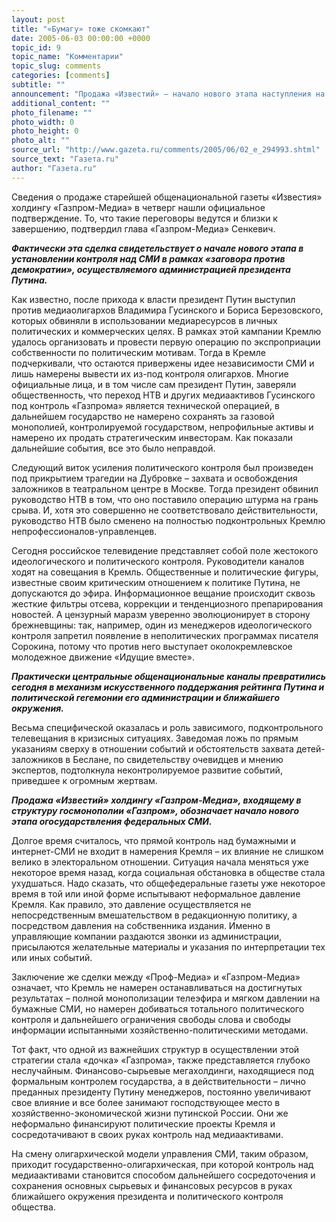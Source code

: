 ```yaml
---
layout: post
title: "«Бумагу» тоже скомкают"
date: 2005-06-03 00:00:00 +0000
topic_id: 9
topic_name: "Комментарии"
topic_slug: comments
categories: [comments]
subtitle: ""
announcement: "Продажа «Известий» – начало нового этапа наступления на СМИ и окончательного оформления режима кремлевской госолигархии."
additional_content: ""
photo_filename: ""
photo_width: 0
photo_height: 0
photo_alt: ""
source_url: "http://www.gazeta.ru/comments/2005/06/02_e_294993.shtml"
source_text: "Газета.ru"
author: "Газета.ru"
---
```

Сведения о продаже старейшей общенациональной газеты «Известия» холдингу «Газпром-Медиа» в четверг нашли официальное подтверждение. То, что такие переговоры ведутся и близки к завершению, подтвердил глава «Газпром-Медиа» Сенкевич.

<strong><em>Фактически эта сделка свидетельствует о начале нового этапа в установлении контроля над СМИ в рамках «заговора против демократии», осуществляемого администрацией президента Путина.</em></strong>

Как известно, после прихода к власти президент Путин выступил против медиаолигархов Владимира Гусинского и Бориса Березовского, которых обвиняли в использовании медиаресурсов в личных политических и коммерческих целях. В рамках этой кампании Кремлю удалось организовать и провести первую операцию по экспроприации собственности по политическим мотивам. Тогда в Кремле подчеркивали, что остаются привержены идее независимости СМИ и лишь намерены вывести их из-под контроля олигархов. Многие официальные лица, и в том числе сам президент Путин, заверяли общественность, что переход НТВ и других медиаактивов Гусинского под контроль «Газпрома» является технической операцией, в дальнейшем государство не намерено сохранять за газовой монополией, контролируемой государством, непрофильные активы и намерено их продать стратегическим инвесторам. Как показали дальнейшие события, все это было неправдой.

Следующий виток усиления политического контроля был произведен под прикрытием трагедии на Дубровке – захвата и освобождения заложников в театральном центре в Москве. Тогда президент обвинил руководство НТВ в том, что оно поставило операцию штурма на грань срыва. И, хотя это совершенно не соответствовало действительности, руководство НТВ было сменено на полностью подконтрольных Кремлю непрофессионалов-управленцев.

Сегодня российское телевидение представляет собой поле жестокого идеологического и политического контроля. Руководители каналов ходят на совещания в Кремль. Общественные и политические фигуры, известные своим критическим отношением к политике Путина, не допускаются до эфира. Информационное вещание происходит сквозь жесткие фильтры отсева, коррекции и тенденциозного препарирования новостей. А цензурный маразм уверенно эволюционирует в сторону брежневщины: так, например, один из менеджеров идеологического контроля запретил появление в неполитических программах писателя Сорокина, потому что против него выступает околокремлевское молодежное движение «Идущие вместе».

<strong><em>Практически центральные общенациональные каналы превратились сегодня в механизм искусственного поддержания рейтинга Путина и политической гегемонии его администрации и ближайшего окружения.</em></strong>

Весьма специфической оказалась и роль зависимого, подконтрольного телевещания в кризисных ситуациях. Заведомая ложь по прямым указаниям сверху в отношении событий и обстоятельств захвата детей-заложников в Беслане, по свидетельству очевидцев и мнению экспертов, подтолкнула неконтролируемое развитие событий, приведшее к огромным жертвам.

<strong><em>Продажа «Известий» холдингу «Газпром-Медиа», входящему в структуру госмонополии «Газпром», обозначает начало нового этапа огосударствления федеральных СМИ.</em></strong>

Долгое время считалось, что прямой контроль над бумажными и интернет-СМИ не входит в намерения Кремля – их влияние не слишком велико в электоральном отношении. Ситуация начала меняться уже некоторое время назад, когда социальная обстановка в обществе стала ухудшаться. Надо сказать, что общефедеральные газеты уже некоторое время в той или иной форме испытывают неформальное давление Кремля. Как правило, это давление осуществляется не непосредственным вмешательством в редакционную политику, а посредством давления на собственника издания. Именно в управляющие компании раздаются звонки из администрации, присылаются желательные материалы и указания по интерпретации тех или иных событий.

Заключение же сделки между «Проф-Медиа» и «Газпром-Медиа» означает, что Кремль не намерен останавливаться на достигнутых результатах – полной монополизации телеэфира и мягком давлении на бумажные СМИ, но намерен добиваться тотального политического контроля и дальнейшего ограничения свободы слова и свободы информации испытанными хозяйственно-политическими методами.

Тот факт, что одной из важнейших структур в осуществлении этой стратегии стала «дочка» «Газпрома», также представляется глубоко неслучайным. Финансово-сырьевые мегахолдинги, находящиеся под формальным контролем государства, а в действительности – лично преданных президенту Путину менеджеров, постоянно увеличивают свое влияние и все более занимают господствующее место в хозяйственно-экономической жизни путинской России. Они же неформально финансируют политические проекты Кремля и сосредотачивают в своих руках контроль над медиаактивами.

На смену олигархической модели управления СМИ, таким образом, приходит государственно-олигархическая, при которой контроль над медиаактивами становится способом дальнейшего сосредоточения и сохранения основных сырьевых и финансовых ресурсов в руках ближайшего окружения президента и политического контроля общества.
